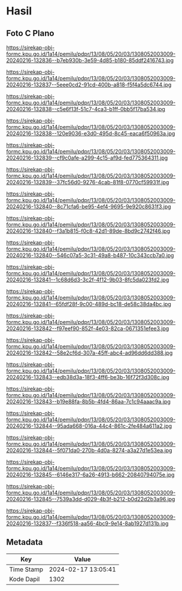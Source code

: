 # Hasil

## Foto C Plano

https://sirekap-obj-formc.kpu.go.id/1a14/pemilu/pdpr/13/08/05/20/03/1308052003009-20240216-132836--b7eb930b-3e59-4d85-b180-85ddf2416743.jpg

https://sirekap-obj-formc.kpu.go.id/1a14/pemilu/pdpr/13/08/05/20/03/1308052003009-20240216-132837--5eee0cd2-91cd-400b-a818-f5f4a5dc6744.jpg

https://sirekap-obj-formc.kpu.go.id/1a14/pemilu/pdpr/13/08/05/20/03/1308052003009-20240216-132838--c5e6f13f-51c7-4ca3-b1ff-0bb5f17ba534.jpg

https://sirekap-obj-formc.kpu.go.id/1a14/pemilu/pdpr/13/08/05/20/03/1308052003009-20240216-132838--120e9036-e3d0-495d-8c45-eaca6f50963a.jpg

https://sirekap-obj-formc.kpu.go.id/1a14/pemilu/pdpr/13/08/05/20/03/1308052003009-20240216-132839--cf9c0afe-a299-4c15-af9d-fed775364311.jpg

https://sirekap-obj-formc.kpu.go.id/1a14/pemilu/pdpr/13/08/05/20/03/1308052003009-20240216-132839--37fc56d0-9276-4cab-81f8-0770cf59931f.jpg

https://sirekap-obj-formc.kpu.go.id/1a14/pemilu/pdpr/13/08/05/20/03/1308052003009-20240216-132840--8c71cfa6-be95-4ef4-9695-9e920c8631f3.jpg

https://sirekap-obj-formc.kpu.go.id/1a14/pemilu/pdpr/13/08/05/20/03/1308052003009-20240216-132840--f3a1b815-f0c8-42d1-89de-8bd9c2742f46.jpg

https://sirekap-obj-formc.kpu.go.id/1a14/pemilu/pdpr/13/08/05/20/03/1308052003009-20240216-132840--546c07a5-3c31-49a8-b487-10c343ccb7a0.jpg

https://sirekap-obj-formc.kpu.go.id/1a14/pemilu/pdpr/13/08/05/20/03/1308052003009-20240216-132841--1c68d6d3-3c2f-4f12-9b03-8fc5da023fd2.jpg

https://sirekap-obj-formc.kpu.go.id/1a14/pemilu/pdpr/13/08/05/20/03/1308052003009-20240216-132841--65fdf28f-9c00-489d-bc18-de58c38da4bc.jpg

https://sirekap-obj-formc.kpu.go.id/1a14/pemilu/pdpr/13/08/05/20/03/1308052003009-20240216-132842--f97eef90-852f-4e03-82ca-0671351efee3.jpg

https://sirekap-obj-formc.kpu.go.id/1a14/pemilu/pdpr/13/08/05/20/03/1308052003009-20240216-132842--58e2cf6d-307a-45ff-abc4-ad96dd6dd388.jpg

https://sirekap-obj-formc.kpu.go.id/1a14/pemilu/pdpr/13/08/05/20/03/1308052003009-20240216-132843--edb38d3a-18f3-4ff6-be3b-16f72f3d308c.jpg

https://sirekap-obj-formc.kpu.go.id/1a14/pemilu/pdpr/13/08/05/20/03/1308052003009-20240216-132843--b19e88fa-8b5b-4fd4-86aa-7c1c94aaac9a.jpg

https://sirekap-obj-formc.kpu.go.id/1a14/pemilu/pdpr/13/08/05/20/03/1308052003009-20240216-132844--95ada668-016a-44c4-861c-2fe484a611a2.jpg

https://sirekap-obj-formc.kpu.go.id/1a14/pemilu/pdpr/13/08/05/20/03/1308052003009-20240216-132844--5f071da0-270b-4d0a-8274-a3a27d1e53ea.jpg

https://sirekap-obj-formc.kpu.go.id/1a14/pemilu/pdpr/13/08/05/20/03/1308052003009-20240216-132845--6146e317-6a26-4913-b662-20840794075e.jpg

https://sirekap-obj-formc.kpu.go.id/1a14/pemilu/pdpr/13/08/05/20/03/1308052003009-20240216-132845--7539a3dd-d029-4b3f-b212-b0d22d2b3a96.jpg

https://sirekap-obj-formc.kpu.go.id/1a14/pemilu/pdpr/13/08/05/20/03/1308052003009-20240216-132837--f336f518-aa56-4bc9-9e14-8ab1927d131b.jpg


## Metadata

| Key        | Value               |
| ---------- | ------------------- |
| Time Stamp | 2024-02-17 13:05:41 |
| Kode Dapil | 1302                |



